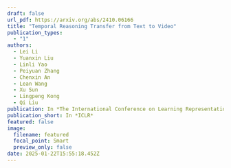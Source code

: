 ```yaml
---
draft: false
url_pdf: https://arxiv.org/abs/2410.06166
title: "Temporal Reasoning Transfer from Text to Video"
publication_types:
  - "1"
authors:
  - Lei Li
  - Yuanxin Liu
  - Linli Yao 
  - Peiyuan Zhang 
  - Chenxin An
  - Lean Wang
  - Xu Sun
  - Lingpeng Kong
  - Qi Liu
publication: In *The International Conference on Learning Representations*
publication_short: In *ICLR*
featured: false
image:
  filename: featured
  focal_point: Smart
  preview_only: false
date: 2025-01-22T15:55:18.452Z
---
```

